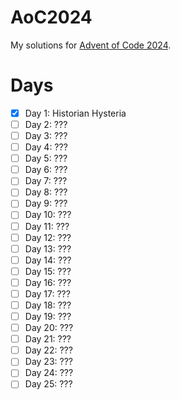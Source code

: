 # AoC2024
My solutions for [Advent of Code 2024](https://adventofcode.com/).

# Days
- [x] Day 1: Historian Hysteria
- [ ] Day 2: ???
- [ ] Day 3: ???
- [ ] Day 4: ???
- [ ] Day 5: ???
- [ ] Day 6: ???
- [ ] Day 7: ???
- [ ] Day 8: ???
- [ ] Day 9: ???
- [ ] Day 10: ???
- [ ] Day 11: ???
- [ ] Day 12: ???
- [ ] Day 13: ???
- [ ] Day 14: ???
- [ ] Day 15: ??? 
- [ ] Day 16: ???
- [ ] Day 17: ???
- [ ] Day 18: ???
- [ ] Day 19: ???
- [ ] Day 20: ???
- [ ] Day 21: ???
- [ ] Day 22: ???
- [ ] Day 23: ???
- [ ] Day 24: ???
- [ ] Day 25: ???